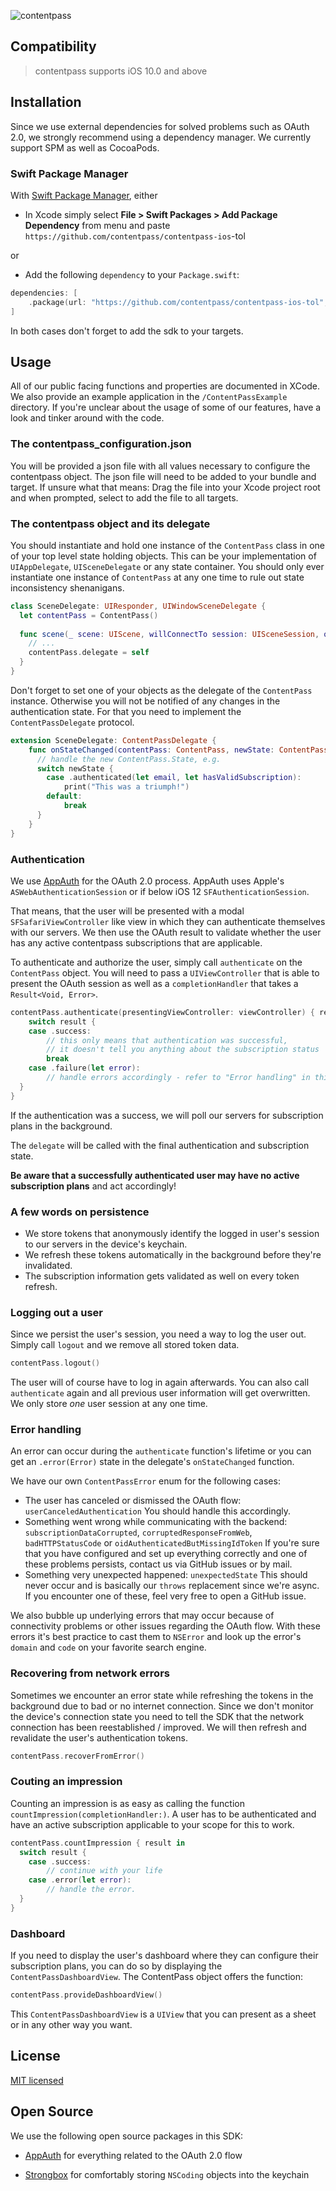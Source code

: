 ![contentpass](https://www.contentpass.de/img/logo.svg)



## Compatibility


> contentpass supports iOS 10.0 and above



## Installation

Since we use external dependencies for solved problems such as OAuth 2.0, we strongly recommend using a dependency manager.
We currently support SPM as well as CocoaPods.



### Swift Package Manager

With [Swift Package Manager](https://swift.org/package-manager), either
* In Xcode simply select **File > Swift Packages > Add Package Dependency** from menu and paste `https://github.com/contentpass/contentpass-ios`-tol

or

* Add the following `dependency` to your `Package.swift`:
```swift
dependencies: [
    .package(url: "https://github.com/contentpass/contentpass-ios-tol", .upToNextMajor(from: "1.3.0"))
]
```

In both cases don't forget to add the sdk to your targets.

## Usage

All of our public facing functions and properties are documented in XCode.
We also provide an example application in the `/ContentPassExample` directory. If you're unclear about the usage of some of our features, have a look and tinker around with the code.

### The contentpass_configuration.json

You will be provided a json file with all values necessary to configure the contentpass object. The json file will need to be added to your bundle and target.
If unsure what that means: Drag the file into your Xcode project root and when prompted, select to add the file to all targets.

### The contentpass object and its delegate

You should instantiate and hold one instance of the `ContentPass` class in one of your top level state holding objects. This can be your implementation of `UIAppDelegate`, `UISceneDelegate` or any state container. You should only ever instantiate one instance of `ContentPass` at any one time to rule out state inconsistency shenanigans.


```swift
class SceneDelegate: UIResponder, UIWindowSceneDelegate {
  let contentPass = ContentPass()
  
  func scene(_ scene: UIScene, willConnectTo session: UISceneSession, options connectionOptions: UIScene.ConnectionOptions) {
    // ...
    contentPass.delegate = self
  }
}
```

Don't forget to set one of your objects as the delegate of the `ContentPass` instance. Otherwise you will not be notified of any changes in the authentication state. For that you need to implement the `ContentPassDelegate` protocol.

```swift
extension SceneDelegate: ContentPassDelegate {
    func onStateChanged(contentPass: ContentPass, newState: ContentPass.State) {
      // handle the new ContentPass.State, e.g.
      switch newState {
        case .authenticated(let email, let hasValidSubscription):
	        print("This was a triumph!")
        default:
        	break
      }
    }
}
```

### Authentication

We use [AppAuth](https://github.com/openid/AppAuth-iOS) for the OAuth 2.0 process. AppAuth uses Apple's `ASWebAuthenticationSession` or if below iOS 12 `SFAuthenticationSession`. 

That means, that the user will be presented with a modal `SFSafariViewController` like view in which they can authenticate themselves with our servers. We then use the OAuth result to validate whether the user has any active contentpass subscriptions that are applicable.

To authenticate and authorize the user, simply call `authenticate` on the `ContentPass` object. You will need  to pass a `UIViewController` that is able to present the OAuth session as well as a `completionHandler` that takes a `Result<Void, Error>`.

```swift
contentPass.authenticate(presentingViewController: viewController) { result in
	switch result {
    case .success:
    	// this only means that authentication was successful, 
    	// it doesn't tell you anything about the subscription status
    	break
    case .failure(let error):
    	// handle errors accordingly - refer to "Error handling" in this document
  }	
}
```

If the authentication was a success, we will poll our servers for subscription plans in the background.

The `delegate` will be called with the final authentication and subscription state. 

**Be aware that a successfully authenticated user may have no active subscription plans** and act accordingly!

### A few words on persistence

* We store tokens that anonymously identify the logged in user's session to our servers in the device's keychain. 
* We refresh these tokens automatically in the background before they're invalidated.
* The subscription information gets validated as well on every token refresh.

### Logging out a user

Since we persist the user's session, you need a way to log the user out. Simply call `logout` and we remove all stored token data.

```swift
contentPass.logout()
```

The user will of course have to log in again afterwards.
You can also call `authenticate` again and all previous user information will get overwritten. 
We only store *one* user session at any one time.

### Error handling

An error can occur during the `authenticate` function's lifetime or you can get an `.error(Error)` state in the delegate's `onStateChanged` function.

We have our own `ContentPassError` enum for the following cases:

* The user has canceled or dismissed the OAuth flow: `userCanceledAuthentication` 
  You should handle this accordingly.
* Something went wrong while communicating with the backend: `subscriptionDataCorrupted`, `corruptedResponseFromWeb`, `badHTTPStatusCode` or `oidAuthenticatedButMissingIdToken`
  If you're sure that you have configured and set up everything correctly and one of these problems persists, contact us via GitHub issues or by mail.
* Something very unexpected happened: `unexpectedState` 
  This should never occur and is basically our `throws` replacement since we're async. If you encounter one of these, feel very free to open a GitHub issue.

We also bubble up underlying errors that may occur because of connectivity problems or other issues regarding the OAuth flow.
With these errors it's best practice to cast them to `NSError` and look up the error's `domain` and `code` on your favorite search engine.

### Recovering from network errors

Sometimes we encounter an error state while refreshing the tokens in the background due to bad or no internet connection.
Since we don't monitor the device's connection state you need to tell the SDK that the network connection has been reestablished / improved. We will then refresh and revalidate the user's authentication tokens.

```swift
contentPass.recoverFromError()
```

### Couting an impression

Counting an impression is as easy as calling the function `countImpression(completionHandler:)`. A user has to be authenticated and have an active subscription applicable to your scope for this to work.

```swift
contentPass.countImpression { result in
  switch result {
    case .success:
    	// continue with your life
    case .error(let error):
    	// handle the error.
  }
}
```

### Dashboard

If you need to display the user's dashboard where they can configure their subscription plans, you can do so by displaying the `ContentPassDashboardView`. The ContentPass object offers the function:

```swift
contentPass.provideDashboardView()
```

This `ContentPassDashboardView` is a `UIView` that you can present as a sheet or in any other way you want.



## License

[MIT licensed](https://github.com/contentpass/contentpass-ios/blob/main/LICENSE)

## Open Source

We use the following open source packages in this SDK:

* [AppAuth](https://github.com/openid/AppAuth-iOS) for everything related to the OAuth 2.0 flow

* [Strongbox](https://github.com/granoff/Strongbox) for comfortably storing `NSCoding` objects into the keychain

